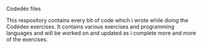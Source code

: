 Codedéx files

This respository contains every bit of code which i wrote while doing the Codédex exercises. It contains various exercises and programming languages and will be worked on and updated as i complete more and more of the exercises.
